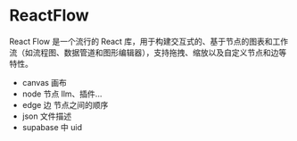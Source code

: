 # ReactFlow

React Flow 是一个流行的 React 库，用于构建交互式的、基于节点的图表和工作流（如流程图、数据管道和图形编辑器），支持拖拽、缩放以及自定义节点和边等特性。

- canvas 画布
- node 节点 llm、插件...
- edge 边 节点之间的顺序
- json 文件描述
- supabase 中 uid

